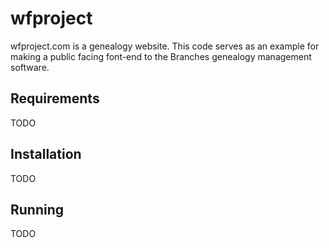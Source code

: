 # wfproject

wfproject.com is a genealogy website. This code serves as an example for making a public facing font-end to the Branches genealogy management software. 

## Requirements

TODO

## Installation

TODO

## Running

TODO

